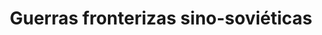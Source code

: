﻿---
title: "Guerras fronterizas sino-soviéticas"
permalink: periodes_982.html
layout: periode
dataInici: 1932
dataFi: 1939
sidebar: periodes
pares:
  - id: 651
    title: "Período de entreguerras"
    dataInici: "(1918-11-11)"
    dataFi: "(1939-09-01)"

fills:
  - id: 983
    title: "Batalla del Lago Jasán"
    dataInici: "(1938-07-29)"
    dataFi: "(1938-08-11)"

  - id: 811
    title: "Batalla de Jaljin Gol"
    dataInici: "(1939-05-11)"
    dataFi: "(1939-09-16)"

jocsPrincipals:
jocsEscenaris:
jocsEpoca:
jocsEpocaEscenaris:
---
